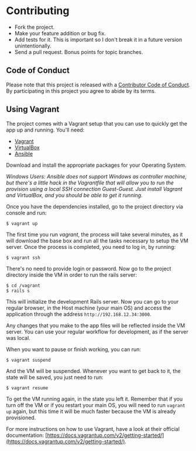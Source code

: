 # Contributing

 * Fork the project.
 * Make your feature addition or bug fix.
 * Add tests for it. This is important so I don't break it in a future version unintentionally.
 * Send a pull request. Bonus points for topic branches.

## Code of Conduct

Please note that this project is released with a [Contributor Code of Conduct](CODE_OF_CONDUCT.md). By participating in this project you agree to abide by its terms.

## Using Vagrant

The project comes with a Vagrant setup that you can use to quickly get the app up and running. You'll need:

 * [Vagrant](https://www.vagrantup.com/downloads.html)
 * [VirtualBox](https://www.virtualbox.org/wiki/Downloads)
 * [Ansible](http://docs.ansible.com/intro_installation.html)

Download and install the appropriate packages for your Operating System.

_Windows Users: Ansible does not support Windows as controller machine, but there's a little hack in the Vagrantfile that will allow you to run the provision using a local
SSH connection Guest-Guest. Just install Vagrant and VirtualBox, and you should be able to get it running._

Once you have the dependencies installed, go to the project directory via console and run:

    $ vagrant up

The first time you run _vagrant_, the process will take several minutes, as it will download the base box and run all the tasks necessary to setup the VM server. 
Once the process is completed, you need to log in, by running:

    $ vagrant ssh
    
There's no need to provide login or password. Now go to the project directory inside the VM in order to run the rails server:

    $ cd /vagrant
    $ rails s
    
This will initialize the development Rails server.
Now you can go to your regular browser, in the Host machine (your main OS) and access the application through the address `http://192.168.12.34:3000`.

Any changes that you make to the app files will be reflected inside the VM server. You can use your regular workflow for development, as if the server was local.

When you want to pause or finish working, you can run:

    $ vagrant suspend
    
And the VM will be suspended. Whenever you want to get back to it, the state will be saved, you just need to run:

    $ vagrant resume
    
To get the VM running again, in the state you left it. Remember that if you turn off the VM or if you restart your main OS, you will need to run `vagrant up` again, but this time
it will be much faster because the VM is already provisioned.

For more instructions on how to use Vagrant, have a look at their official documentation: [https://docs.vagrantup.com/v2/getting-started/](https://docs.vagrantup.com/v2/getting-started/).
